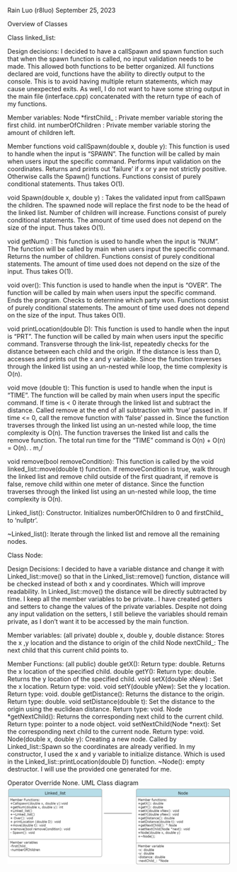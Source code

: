 

Rain Luo (r8luo)
September 25, 2023

Overview of Classes

Class linked_list: 

Design decisions: I decided to have a callSpawn and spawn function such that when the spawn function is called, no input validation needs to be made. This allowed both functions to be better organized. All functions declared are void, functions have the ability to directly output to the console. This is to avoid having multiple return statements, which may cause unexpected exits. As well, I do not want to have some string output in the main file (interface.cpp) concatenated with the return type of each of my functions.

Member variables:
Node *firstChild_ : Private member variable storing the first child. 
int numberOfChildren : Private member variable storing the amount of children left.

Member functions
void callSpawn(double x, double y): This function is used to handle when the input is “SPAWN”. The function will be called by main when users input the specific command. Performs input validation on the coordinates. Returns and prints out ‘failure’ if x or y are not strictly positive. Otherwise calls the Spawn() functions. Functions consist of purely conditional statements. Thus takes O(1).

void Spawn(double x, double y) : Takes the validated input from callSpawn the children. The spawned node will replace the first node to be the head of the linked list. Number of children will increase. Functions consist of purely conditional statements. The amount of time used does not depend on the size of the input. Thus takes O(1).

void getNum() : This function is used to handle when the input is “NUM”. The function will be called by main when users input the specific command. Returns the number of children. Functions consist of purely conditional statements. The amount of time used does not depend on the size of the input. Thus takes O(1). 

void over():  This function is used to handle when the input is “OVER”. The function will be called by main when users input the specific command. Ends the program. Checks to determine which party won. Functions consist of purely conditional statements. The amount of time used does not depend on the size of the input. Thus takes O(1).

void printLocation(double D): This function is used to handle when the input is “PRT”. The function will be called by main when users input the specific command. Transverse through the link-list, repeatedly checks for the distance between each child and the origin. If the distance is less than D, accesses and prints out the x and y variable. Since the function traverses through the linked list using an un-nested while loop, the time complexity is O(n).
 
void move (double t): This function is used to handle when the input is “TIME”. The function will be called by main when users input the specific command.  If time is < 0 iterate through the linked list and subtract the distance. Called remove at the end of all subtraction with ‘true’ passed in. If time <= 0, call the remove function with ‘false’ passed in. Since the function traverses through the linked list using an un-nested while loop, the time complexity is O(n). The function traverses the linked list and calls the remove function. The total run time for the “TIME” command is O(n) + O(n) = O(n). 
. m,/

void remove(bool removeCondition): This function is called by the void linked_list::move(double t) function. If removeCondition is true, walk through the linked list and remove child outside of the first quadrant, if remove is false, remove child within one meter of distance.  Since the function traverses through the linked list using an un-nested while loop, the time complexity is O(n).

Linked_list(): Constructor. Initializes numberOfChildren to 0 and firstChild_ to ‘nullptr’.

~Linked_list(): Iterate through the linked list and remove all the remaining nodes.
    
Class Node: 

Design Decisions: I decided to have a variable distance and change it with  Linked_list::move() so that in the Linked_list::remove() function, distance will be checked instead of both x and y coordinates. Which will improve readability. In Linked_list::move() the distance will be directly subtracted by time. I keep all the member variables to be private.. I have created getters and setters to change the values of the private variables. Despite not doing any input validation on the setters, I still believe the variables should remain private, as I don’t want it to be accessed by the main function. 

Member variables: (all private)
double x, double y, double distance: Stores the x ,y location and the distance to origin of the child
Node nextChild_: The next child that this current child points to. 

Member Functions: (all public)
double getX(): Return type: double.  Returns the x location of the specified child.
double getY(): Return type: double. Returns the y location of the specified child.
void setX(double xNew) : Set the x location. Return type: void.
void setY(double yNew):  Set the y location. Return type: void.
double getDistance(): Returns the distance to the origin. Return type: double. 
void setDistance(double t): Set the distance to the origin using the euclidean distance. Return type: void.
Node *getNextChild(): Returns the corresponding next child to the current child. Return type: pointer to a node object.
void setNextChild(Node *next): Set the corresponding next child to the current node. Return type: void.
Node(double x, double y): Creating a new node. Called by Linked_list::Spawn so the coordinates are already verified. In my constructor, I used the x and y variable to initialize distance. Which is used in the Linked_list::printLocation(double D) function.
~Node(): empty destructor.  I will use the provided one generated for me.


Operator Override 
None.
UML Class diagram 
![alt text](./image.png)

